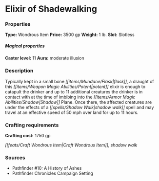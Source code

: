 ﻿---
Title: "Elixir of Shadewalking"
Type: "Wondrous Item"
Price: "3500 gp"
Weight: "1 lb."
Slot: "Slotless"
Caster level: "11"
Aura: "moderate illusion"
Description: |
  "Typically kept in a small bone flask, a draught of this potent elixir is enough to catapult the drinker and up to 11 additional creatures the drinker is in contact with at the time of imbibing into the Shadow Plane. Once there, the affected creatures are under the effects of a _shadow walk_ spell and may travel at an effective speed of 50 mph over land for up to 11 hours."
Crafting cost: "1750 gp"
Sources: "['Pathfinder #10: A History of Ashes', 'Pathfinder Chronicles Campaign Setting']"
---

# Elixir of Shadewalking

### Properties

**Type:** Wondrous Item **Price:** 3500 gp **Weight:** 1 lb. **Slot:** Slotless

##### Magical properties

**Caster level:** 11 **Aura:** moderate illusion

### Description

Typically kept in a small bone _[[items/Mundane/Flask|flask]]_, a draught of this _[[items/Weapon Magic Abilities/Potent|potent]]_ elixir is enough to catapult the drinker and up to 11 additional creatures the drinker is in contact with at the time of imbibing into the _[[items/Armor Magic Abilities/Shadow|Shadow]]_ Plane. Once there, the affected creatures are under the effects of a _[[spells/Shadow Walk|shadow walk]]_ spell and may travel at an effective speed of 50 mph over land for up to 11 hours.

### Crafting requirements

**Crafting cost:** 1750 gp

_[[feats/Craft Wondrous Item|Craft Wondrous Item]]_, _shadow walk_

### Sources

* Pathfinder #10: A History of Ashes
* Pathfinder Chronicles Campaign Setting